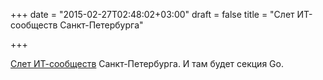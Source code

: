 +++
date = "2015-02-27T02:48:02+03:00"
draft = false
title = "Слет ИТ-сообществ Санкт-Петербурга"

+++

<p><a href="http://piter-united.ru/itgm/itgm.html#schedule">Слет ИТ-сообществ</a> Санкт-Петербурга. И там будет секция Go.</p>

